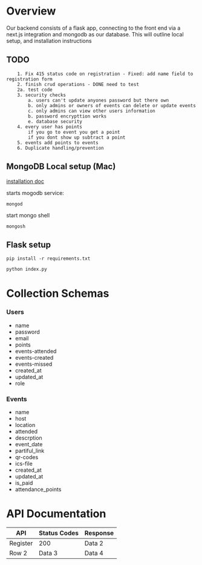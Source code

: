 # Overview

Our backend consists of a flask app, connecting to the front end via a next.js integration and mongodb as our database. This will outline local setup, and installation instructions


## TODO
        1. Fix 415 status code on registration - Fixed: add name field to registration form
        2. finish crud operations - DONE need to test
        2a. test code
        3. security checks
            a. users can't update anyones password but there own
            b. only admins or owners of events can delete or update events
            c. only admins can view other users information
            b. password encrypttion works
            e. database security
        4. every user has points
            if you go to event you get a point
            if you dont show up subtract a point
        5. events add points to events 
        6. Duplicate handling/prevention
## MongoDB Local setup (Mac)

[installation doc](https://www.mongodb.com/docs/manual/installation/)


starts mogodb service:

```mongod```

start mongo shell

```mongosh```


## Flask setup

``` pip install -r requirements.txt ```

```python index.py```


# Collection Schemas


### Users
* name
* password
* email
* points
* events-attended
* events-created
* events-missed
* created_at
* updated_at
* role

### Events
* name
* host
* location
* attended
* descrption
* event_date
* partiful_link
* qr-codes
* ics-file
* created_at
* updated_at
* is_paid
* attendance_points

# API Documentation

| API | Status Codes | Response |
|----------|----------|----------|
|Register  | 200  | Data 2   |
| Row 2    | Data 3   | Data 4   |